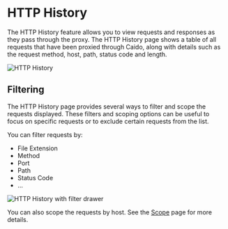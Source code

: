 # HTTP History

The HTTP History feature allows you to view requests and responses as they pass through the proxy. The HTTP History page shows a table of all requests that have been proxied through Caido, along with details such as the request method, host, path, status code and length.

<img alt="HTTP History" src="/_images/intercept.png" no-shadow/>

## Filtering

The HTTP History page provides several ways to filter and scope the requests displayed.
These filters and scoping options can be useful to focus on specific requests or to exclude certain requests from the list.

You can filter requests by:

- File Extension
- Method
- Port
- Path
- Status Code
- ...

<img alt="HTTP History with filter drawer" src="/_images/intercept_with_filter_drawer.png" no-shadow/>

You can also scope the requests by host. See the [Scope](/features/overview/scope.md) page for more details.
